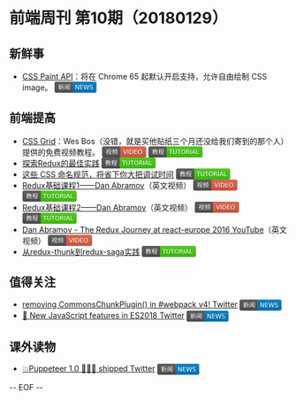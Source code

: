 # 前端周刊 第10期（20180129）

## 新鲜事
- [CSS Paint API](https://developers.google.com/web/updates/2018/01/paintapi?utm_source=mife&utm_medium=article&utm_campaign=mifeweekly&utm_term=news)：将在 Chrome 65 起默认开启支持，允许自由绘制 CSS image。 <img valign="top" width="auto" height="20" src="./assets/news.svg" />

## 前端提高
- [CSS Grid](https://cssgrid.io/?utm_source=mife&utm_medium=article&utm_campaign=mifeweekly&utm_term=video)：Wes Bos（没错，就是买他贴纸三个月还没给我们寄到的那个人）提供的免费视频教程。 <img valign="top" width="auto" height="20" src="./assets/video.svg" /> <img valign="top" width="auto" height="20" src="./assets/tutorial.svg" />
- [探索Redux的最佳实践](http://www.10tiao.com/html/184/201704/2247485137/1.html) <img valign="top" width="auto" height="20" src="./assets/tutorial.svg" />
- [这些 CSS 命名规范，将省下你大把调试时间](http://mp.weixin.qq.com/s/iaUjkC447QhQk5KrMOk88w) <img valign="top" width="auto" height="20" src="./assets/tutorial.svg" />
- [Redux基础课程1——Dan Abramov](https://egghead.io/courses/getting-started-with-redux?utm_source=mife&utm_medium=article&utm_campaign=mifeweekly&utm_term=tutorial)（英文视频） <img valign="top" width="auto" height="20" src="./assets/video.svg" /> <img valign="top" width="auto" height="20" src="./assets/tutorial.svg" />
- [Redux基础课程2——Dan Abramov](https://egghead.io/courses/building-react-applications-with-idiomatic-redux?utm_source=mife&utm_medium=article&utm_campaign=mifeweekly&utm_term=tutorial)（英文视频） <img valign="top" width="auto" height="20" src="./assets/video.svg" /> <img valign="top" width="auto" height="20" src="./assets/tutorial.svg" />
- [Dan Abramov - The Redux Journey at react-europe 2016 YouTube](https://www.youtube.com/watch?v=uvAXVMwHJXU&list=PLMEa_QNROE4etJDMezdG0lR9ufIL94Fqh&index=1&utm_source=mife&utm_medium=article&utm_campaign=mifeweekly&utm_term=tutorial)（英文视频） <img valign="top" width="auto" height="20" src="./assets/video.svg" /> 
- [从redux-thunk到redux-saga实践](https://github.com/Pines-Cheng/blog/issues/9?utm_source=mife&utm_medium=article&utm_campaign=mifeweekly&utm_term=video) <img valign="top" width="auto" height="20" src="./assets/tutorial.svg" />


## 值得关注
- [removing CommonsChunkPlugin() in #webpack v4! Twitter](https://twitter.com/TheLarkInn/status/954838868569702400?utm_source=mife&utm_medium=article&utm_campaign=mifeweekly&utm_term=tutorial) <img valign="top" width="auto" height="20" src="./assets/news.svg" />
- [🎉 New JavaScript features in ES2018 Twitter](https://twitter.com/mathias/status/956970099063189505?utm_source=mife&utm_medium=article&utm_campaign=mifeweekly&utm_term=video) <img valign="top" width="auto" height="20" src="./assets/news.svg" />

## 课外读物
- [💥Puppeteer 1.0 🤹🏻‍♂️ shipped Twitter](https://twitter.com/ebidel/status/953306347067473922?utm_source=mife&utm_medium=article&utm_campaign=mifeweekly&utm_term=tutorial) <img valign="top" width="auto" height="20" src="./assets/news.svg" />

-- EOF --